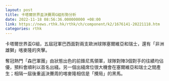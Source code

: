 ```yaml
---
layout: post
title: 卡塔爾世界盃決賽周G組形勢分析
date: 2022-11-18 08:56:36.000000000 +08:00
link: https://news.rthk.hk/rthk/ch/component/k2/1676141-20221118.htm
categories: rthk
---
```


卡塔爾世界盃G組，五屆冠軍巴西面對兩支歐洲球隊塞爾維亞和瑞士，還有「非洲雄獅」喀麥隆的夾擊。

奪冠熱門「森巴軍團」由狀態出色的前鋒尼馬領軍，球隊對陣3個對手的往績均佔優，預料會順利以首名出綫。另一個出綫席位很大機會在塞爾維亞和瑞士之間產生；相隔一屆後重返決賽周的喀麥隆相信是「攪局」的黑馬。
